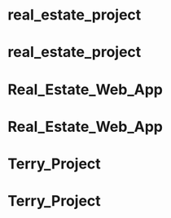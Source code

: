 # real_estate_project
# real_estate_project
# Real_Estate_Web_App
# Real_Estate_Web_App
# Terry_Project
# Terry_Project
